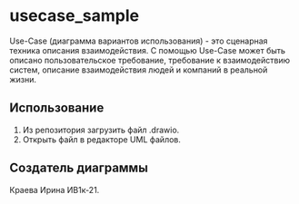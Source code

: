 # usecase_sample
Use-Сase (диаграмма вариантов использования) - это сценарная техника описания взаимодействия. С помощью Use-Case может быть описано пользовательское требование, требование к взаимодействию систем, описание взаимодействия людей и компаний в реальной жизни.
## Использование
1. Из репозитория загрузить файл .drawio.
2. Открыть файл в редакторе UML файлов.
## Создатель диаграммы
Краева Ирина ИВ1к-21.
